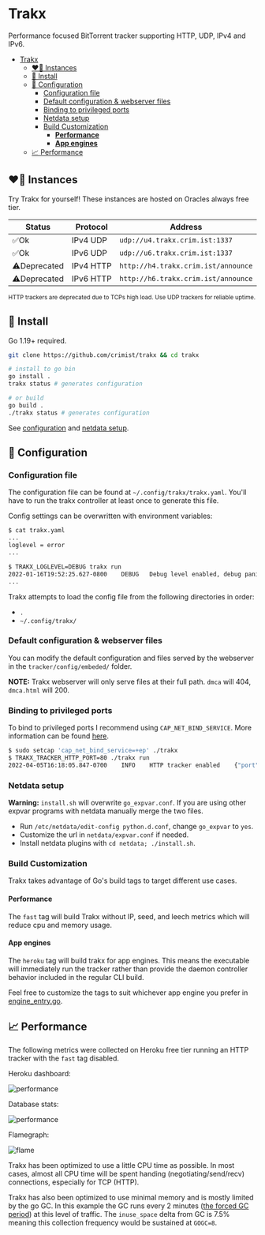 # Trakx

Performance focused BitTorrent tracker supporting HTTP, UDP, IPv4 and IPv6.

- [Trakx](#trakx)
  - [❤️‍🔥 Instances](#️-instances)
  - [🚀 Install](#-install)
  - [🔧 Configuration](#-configuration)
    - [Configuration file](#configuration-file)
    - [Default configuration \& webserver files](#default-configuration--webserver-files)
    - [Binding to privileged ports](#binding-to-privileged-ports)
    - [Netdata setup](#netdata-setup)
    - [Build Customization](#build-customization)
      - [**Performance**](#performance)
      - [**App engines**](#app-engines)
  - [📈 Performance](#-performance)

## ❤️‍🔥 Instances

Try Trakx for yourself! These instances are hosted on Oracles always free tier.

| Status       | Protocol  | Address                             |
|--------------|-----------|-------------------------------------|
| ✅Ok         | IPv4 UDP  | `udp://u4.trakx.crim.ist:1337`      |
| ✅Ok         | IPv6 UDP  | `udp://u6.trakx.crim.ist:1337`      |
| ⚠️Deprecated | IPv4 HTTP | `http://h4.trakx.crim.ist/announce` |
| ⚠️Deprecated | IPv6 HTTP | `http://h6.trakx.crim.ist/announce` |

<sup>HTTP trackers are deprecated due to TCPs high load. Use UDP trackers for reliable uptime.</sup>

## 🚀 Install

Go 1.19+ required.

```sh
git clone https://github.com/crimist/trakx && cd trakx

# install to go bin
go install .
trakx status # generates configuration

# or build
go build .
./trakx status # generates configuration
```

See [configuration](#configuration) and [netdata setup](#netdata-setup).

## 🔧 Configuration

### Configuration file

The configuration file can be found at `~/.config/trakx/trakx.yaml`.
You'll have to run the trakx controller at least once to generate this file.

Config settings can be overwritten with environment variables:

```sh
$ cat trakx.yaml
...
loglevel = error
...

$ TRAKX_LOGLEVEL=DEBUG trakx run
2022-01-16T19:52:25.627-0800    DEBUG   Debug level enabled, debug panics are on
...
```

Trakx attempts to load the config file from the following directories in order:

* `.`
* `~/.config/trakx/`

### Default configuration & webserver files

You can modify the default configuration and files served by the webserver in the `tracker/config/embeded/` folder.

**NOTE:** Trakx webserver will only serve files at their full path. `dmca` will 404, `dmca.html` will 200.

### Binding to privileged ports

To bind to privileged ports I recommend using `CAP_NET_BIND_SERVICE`. More information can be found [here](https://stackoverflow.com/a/414258/6389542).

```sh
$ sudo setcap 'cap_net_bind_service=+ep' ./trakx
$ TRAKX_TRACKER_HTTP_PORT=80 ./trakx run
2022-04-05T16:18:05.847-0700    INFO    HTTP tracker enabled    {"port": 80}
```

### Netdata setup

**Warning:** `install.sh` will overwrite `go_expvar.conf`. If you are using other expvar programs with netdata manually merge the two files.

* Run `/etc/netdata/edit-config python.d.conf`, change `go_expvar` to `yes`.
* Customize the url in `netdata/expvar.conf` if needed.
* Install netdata plugins with `cd netdata; ./install.sh`.

### Build Customization

Trakx takes advantage of Go's build tags to target different use cases.

#### **Performance**

The `fast` tag will build Trakx without IP, seed, and leech metrics which will reduce cpu and memory usage.

#### **App engines**

The `heroku` tag will build trakx for app engines. This means the executable will immediately run the tracker rather than provide the daemon controller behavior included in the regular CLI build.

Feel free to customize the tags to suit whichever app engine you prefer in [engine_entry.go](./engine_entry.go).

## 📈 Performance

The following metrics were collected on Heroku free tier running an HTTP tracker with the `fast` tag disabled.

Heroku dashboard:

![performance](img/performance.png)

Database stats:

![performance](img/stats.png)

Flamegraph:

![flame](img/flame.png)

Trakx has been optimized to use a little CPU time as possible. In most cases, almost all CPU time will be spent handing (negotiating/send/recv) connections, especially for TCP (HTTP).

Trakx has also been optimized to use minimal memory and is mostly limited by the go GC. In this example the GC runs every 2 minutes ([the forced GC period](https://github.com/golang/go/blob/895b7c85addfffe19b66d8ca71c31799d6e55990/src/runtime/proc.go#L4481-L4486)) at this level of traffic. The `inuse_space` delta from GC is 7.5% meaning this collection frequency would be sustained at `GOGC=8`.
